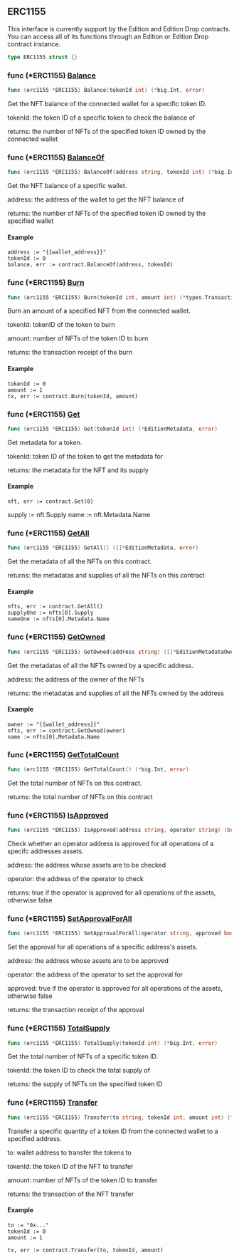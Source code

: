 
## ERC1155

This interface is currently support by the Edition and Edition Drop contracts\. You can access all of its functions through an Edition or Edition Drop contract instance\.

```go
type ERC1155 struct {}
```

### func \(\*ERC1155\) [Balance](<https://github.com/akhirachain/go-sdk/blob/main/akhira/erc1155.go#L166>)

```go
func (erc1155 *ERC1155) Balance(tokenId int) (*big.Int, error)
```

Get the NFT balance of the connected wallet for a specific token ID\.

tokenId: the token ID of a specific token to check the balance of

returns: the number of NFTs of the specified token ID owned by the connected wallet

### func \(\*ERC1155\) [BalanceOf](<https://github.com/akhirachain/go-sdk/blob/main/akhira/erc1155.go#L182>)

```go
func (erc1155 *ERC1155) BalanceOf(address string, tokenId int) (*big.Int, error)
```

Get the NFT balance of a specific wallet\.

address: the address of the wallet to get the NFT balance of

returns: the number of NFTs of the specified token ID owned by the specified wallet

#### Example

```
address := "{{wallet_address}}"
tokenId := 0
balance, err := contract.BalanceOf(address, tokenId)
```

### func \(\*ERC1155\) [Burn](<https://github.com/akhirachain/go-sdk/blob/main/akhira/erc1155.go#L246>)

```go
func (erc1155 *ERC1155) Burn(tokenId int, amount int) (*types.Transaction, error)
```

Burn an amount of a specified NFT from the connected wallet\.

tokenId: tokenID of the token to burn

amount: number of NFTs of the token ID to burn

returns: the transaction receipt of the burn

#### Example

```
tokenId := 0
amount := 1
tx, err := contract.Burn(tokenId, amount)
```

### func \(\*ERC1155\) [Get](<https://github.com/akhirachain/go-sdk/blob/main/akhira/erc1155.go#L53>)

```go
func (erc1155 *ERC1155) Get(tokenId int) (*EditionMetadata, error)
```

Get metadata for a token\.

tokenId: token ID of the token to get the metadata for

returns: the metadata for the NFT and its supply

#### Example

```
nft, err := contract.Get(0)
```

supply := nft\.Supply name := nft\.Metadata\.Name

### func \(\*ERC1155\) [GetAll](<https://github.com/akhirachain/go-sdk/blob/main/akhira/erc1155.go#L79>)

```go
func (erc1155 *ERC1155) GetAll() ([]*EditionMetadata, error)
```

Get the metadata of all the NFTs on this contract\.

returns: the metadatas and supplies of all the NFTs on this contract

#### Example

```
nfts, err := contract.GetAll()
supplyOne := nfts[0].Supply
nameOne := nfts[0].Metadata.Name
```

### func \(\*ERC1155\) [GetOwned](<https://github.com/akhirachain/go-sdk/blob/main/akhira/erc1155.go#L109>)

```go
func (erc1155 *ERC1155) GetOwned(address string) ([]*EditionMetadataOwner, error)
```

Get the metadatas of all the NFTs owned by a specific address\.

address: the address of the owner of the NFTs

returns: the metadatas and supplies of all the NFTs owned by the address

#### Example

```
owner := "{{wallet_address}}"
nfts, err := contract.GetOwned(owner)
name := nfts[0].Metadata.Name
```

### func \(\*ERC1155\) [GetTotalCount](<https://github.com/akhirachain/go-sdk/blob/main/akhira/erc1155.go#L94>)

```go
func (erc1155 *ERC1155) GetTotalCount() (*big.Int, error)
```

Get the total number of NFTs on this contract\.

returns: the total number of NFTs on this contract

### func \(\*ERC1155\) [IsApproved](<https://github.com/akhirachain/go-sdk/blob/main/akhira/erc1155.go#L193>)

```go
func (erc1155 *ERC1155) IsApproved(address string, operator string) (bool, error)
```

Check whether an operator address is approved for all operations of a specifc addresses assets\.

address: the address whose assets are to be checked

operator: the address of the operator to check

returns: true if the operator is approved for all operations of the assets, otherwise false

### func \(\*ERC1155\) [SetApprovalForAll](<https://github.com/akhirachain/go-sdk/blob/main/akhira/erc1155.go#L273>)

```go
func (erc1155 *ERC1155) SetApprovalForAll(operator string, approved bool) (*types.Transaction, error)
```

Set the approval for all operations of a specific address's assets\.

address: the address whose assets are to be approved

operator: the address of the operator to set the approval for

approved: true if the operator is approved for all operations of the assets, otherwise false

returns: the transaction receipt of the approval

### func \(\*ERC1155\) [TotalSupply](<https://github.com/akhirachain/go-sdk/blob/main/akhira/erc1155.go#L157>)

```go
func (erc1155 *ERC1155) TotalSupply(tokenId int) (*big.Int, error)
```

Get the total number of NFTs of a specific token ID\.

tokenId: the token ID to check the total supply of

returns: the supply of NFTs on the specified token ID

### func \(\*ERC1155\) [Transfer](<https://github.com/akhirachain/go-sdk/blob/main/akhira/erc1155.go#L214>)

```go
func (erc1155 *ERC1155) Transfer(to string, tokenId int, amount int) (*types.Transaction, error)
```

Transfer a specific quantity of a token ID from the connected wallet to a specified address\.

to: wallet address to transfer the tokens to

tokenId: the token ID of the NFT to transfer

amount: number of NFTs of the token ID to transfer

returns: the transaction of the NFT transfer

#### Example

```
to := "0x..."
tokenId := 0
amount := 1

tx, err := contract.Transfer(to, tokenId, amount)
```
